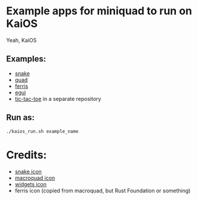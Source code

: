 # Example apps for miniquad to run on KaiOS

Yeah, KaiOS

## Examples:
- [snake](https://github.com/not-fl3/macroquad/blob/master/examples/snake.rs)
- [quad](https://github.com/not-fl3/miniquad/blob/master/examples/quad.rs)
- [ferris](https://github.com/not-fl3/miniquad/blob/master/examples/texture.rs)
- [egui](https://github.com/birhburh/egui-miniquad/blob/master/examples/demo.rs)
- [tic-tac-toe](https://github.com/birhburh/macroquad_tic_tac_toe) in a separate repository

## Run as:
```
./kaios_run.sh example_name
```

# Credits:
- [snake icon](https://www.flaticon.com/free-icon/snake_616653)
- [macroquad icon](https://github.com/not-fl3/macroquad-website/blob/source/static/favicon-32x32.png)
- [widgets icon](https://www.flaticon.com/free-icon/widget_11244686)
- ferris icon (copied from macroquad, but Rust Foundation or something)
